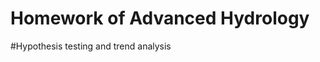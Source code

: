 Homework of Advanced Hydrology
===============================

#Hypothesis testing and trend analysis 


